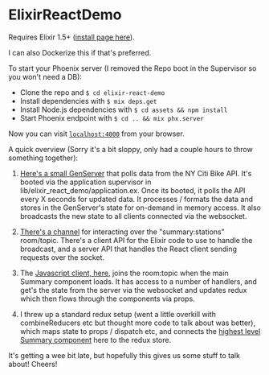 # ElixirReactDemo

Requires Elixir 1.5+ ([install page here](https://elixir-lang.org/install.html)).

I can also Dockerize this if that's preferred.

To start your Phoenix server (I removed the Repo boot in the Supervisor so you won't need a DB):

  * Clone the repo and ```$ cd elixir-react-demo```
  * Install dependencies with `$ mix deps.get`
  * Install Node.js dependencies with `$ cd assets && npm install`
  * Start Phoenix endpoint with `$ cd .. && mix phx.server`

Now you can visit [`localhost:4000`](http://localhost:4000) from your browser.

A quick overview (Sorry it's a bit sloppy, only had a couple hours to throw something together):

1. [Here's a small GenServer](https://github.com/joeyrosztoczy/elixir-react-demo/blob/master/lib/elixir_react_demo/station.ex) that polls data from the NY Citi Bike API. It's booted via the application supervisor in lib/elixir_react_demo/application.ex. Once its booted, it polls the API every X seconds for updated data. It processes / formats the data and stores in the GenServer's state for on-demand in memory access. It also broadcasts the new state to all clients connected via the websocket.

2. [There's a channel](https://github.com/joeyrosztoczy/elixir-react-demo/blob/master/lib/elixir_react_demo_web/channels/summary_channel.ex) for interacting over the "summary:stations" room/topic. There's a client API for the Elixir code to use to handle the broadcast, and a server API that handles the React client sending requests over the socket.

3. The [Javascript client, here,](https://github.com/joeyrosztoczy/elixir-react-demo/blob/master/assets/js/socket.js) joins the room:topic when the main Summary component loads. It has access to a number of handlers, and get's the state from the server via the websocket and updates redux which then flows through the components via props.

4. I threw up a standard redux setup (went a little overkill with combineReducers etc but thought more code to talk about was better), which maps state to props / dispatch etc, and connects the [highest level Summary component](https://github.com/joeyrosztoczy/elixir-react-demo/blob/master/assets/js/summary/summary.js) here to the redux store.

It's getting a wee bit late, but hopefully this gives us some stuff to talk about! Cheers!
